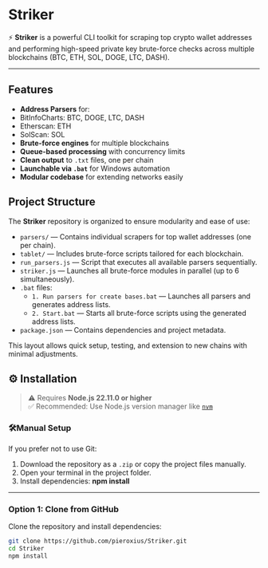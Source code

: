 # Striker

⚡ **Striker** is a powerful CLI toolkit for scraping top crypto wallet addresses and performing high-speed private key brute-force checks across multiple blockchains (BTC, ETH, SOL, DOGE, LTC, DASH).

---

##  Features

-  **Address Parsers** for:
  - BitInfoCharts: BTC, DOGE, LTC, DASH
  - Etherscan: ETH
  - SolScan: SOL
-  **Brute-force engines** for multiple blockchains
-  **Queue-based processing** with concurrency limits
-  **Clean output** to `.txt` files, one per chain
-  **Launchable via `.bat`** for Windows automation
-  **Modular codebase** for extending networks easily

##  Project Structure

The **Striker** repository is organized to ensure modularity and ease of use:

- `parsers/` — Contains individual scrapers for top wallet addresses (one per chain).
- `tablet/` — Includes brute-force scripts tailored for each blockchain.
- `run_parsers.js` — Script that executes all available parsers sequentially.
- `striker.js` — Launches all brute-force modules in parallel (up to 6 simultaneously).
- `.bat` files:
  - `1. Run parsers for create bases.bat` — Launches all parsers and generates address lists.
  - `2. Start.bat` — Starts all brute-force scripts using the generated address lists.
- `package.json` — Contains dependencies and project metadata.

This layout allows quick setup, testing, and extension to new chains with minimal adjustments.


## ⚙ Installation

> ⚠️ Requires **Node.js 22.11.0 or higher**  
> ✅ Recommended: Use Node.js version manager like [`nvm`](https://github.com/nvm-sh/nvm)

### 🛠Manual Setup

If you prefer not to use Git:

1. Download the repository as a `.zip` or copy the project files manually.
2. Open your terminal in the project folder.
3. Install dependencies: **npm install**

---

###  Option 1: Clone from GitHub

Clone the repository and install dependencies:

```bash
git clone https://github.com/pieroxius/Striker.git
cd Striker
npm install
